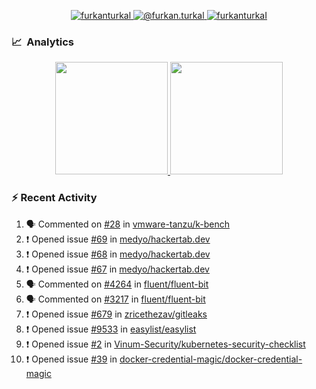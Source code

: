 <p align="center">
  <a href="https://linkedin.com/in/furkanturkal" target="blank">
    <img src="https://img.shields.io/badge/linkedin-%230077B5.svg?&style=for-the-badge&logo=linkedin&logoColor=white" alt="furkanturkal" />
  </a>
  <a href="https://medium.com/@furkan.turkal" target="blank">
    <img src="https://img.shields.io/badge/medium-%2312100E.svg?&style=for-the-badge&logo=medium&logoColor=white" alt="@furkan.turkal" />
  </a>
  <a href="https://twitter.com/furkanturkaI" target="blank">
    <img src="https://img.shields.io/badge/Twitter-1DA1F2?style=for-the-badge&logo=twitter&logoColor=white" alt="furkanturkaI" />
  </a>
</p>

### 📈 &nbsp;Analytics

<p align="center">
  <a href="https://github.com/bufgix">
    <img height="180em" src="https://github-readme-stats-eight-theta.vercel.app/api?username=Dentrax&show_icons=true&theme=algolia&include_all_commits=true&count_private=true&line_height=26"/>
    <img height="180em" src="https://github-readme-stats-eight-theta.vercel.app/api/top-langs/?username=Dentrax&layout=compact&langs_count=8&theme=algolia&line_height=26"/>
  </a>
</p>

### :zap: Recent Activity

<!--START_SECTION:activity-->
1. 🗣 Commented on [#28](https://github.com/vmware-tanzu/k-bench/issues/28) in [vmware-tanzu/k-bench](https://github.com/vmware-tanzu/k-bench)
2. ❗️ Opened issue [#69](https://github.com/medyo/hackertab.dev/issues/69) in [medyo/hackertab.dev](https://github.com/medyo/hackertab.dev)
3. ❗️ Opened issue [#68](https://github.com/medyo/hackertab.dev/issues/68) in [medyo/hackertab.dev](https://github.com/medyo/hackertab.dev)
4. ❗️ Opened issue [#67](https://github.com/medyo/hackertab.dev/issues/67) in [medyo/hackertab.dev](https://github.com/medyo/hackertab.dev)
5. 🗣 Commented on [#4264](https://github.com/fluent/fluent-bit/issues/4264) in [fluent/fluent-bit](https://github.com/fluent/fluent-bit)
6. 🗣 Commented on [#3217](https://github.com/fluent/fluent-bit/issues/3217) in [fluent/fluent-bit](https://github.com/fluent/fluent-bit)
7. ❗️ Opened issue [#679](https://github.com/zricethezav/gitleaks/issues/679) in [zricethezav/gitleaks](https://github.com/zricethezav/gitleaks)
8. ❗️ Opened issue [#9533](https://github.com/easylist/easylist/issues/9533) in [easylist/easylist](https://github.com/easylist/easylist)
9. ❗️ Opened issue [#2](https://github.com/Vinum-Security/kubernetes-security-checklist/issues/2) in [Vinum-Security/kubernetes-security-checklist](https://github.com/Vinum-Security/kubernetes-security-checklist)
10. ❗️ Opened issue [#39](https://github.com/docker-credential-magic/docker-credential-magic/issues/39) in [docker-credential-magic/docker-credential-magic](https://github.com/docker-credential-magic/docker-credential-magic)
<!--END_SECTION:activity-->
